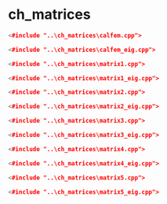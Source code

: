 # ch_matrices #

```cpp
<#include "..\ch_matrices\calfem.cpp">
```

```cpp
<#include "..\ch_matrices\calfem_eig.cpp">
```

```cpp
<#include "..\ch_matrices\matrix1.cpp">
```

```cpp
<#include "..\ch_matrices\matrix1_eig.cpp">
```

```cpp
<#include "..\ch_matrices\matrix2.cpp">
```

```cpp
<#include "..\ch_matrices\matrix2_eig.cpp">
```

```cpp
<#include "..\ch_matrices\matrix3.cpp">
```

```cpp
<#include "..\ch_matrices\matrix3_eig.cpp">
```

```cpp
<#include "..\ch_matrices\matrix4.cpp">
```

```cpp
<#include "..\ch_matrices\matrix4_eig.cpp">
```

```cpp
<#include "..\ch_matrices\matrix5.cpp">
```

```cpp
<#include "..\ch_matrices\matrix5_eig.cpp">
```

